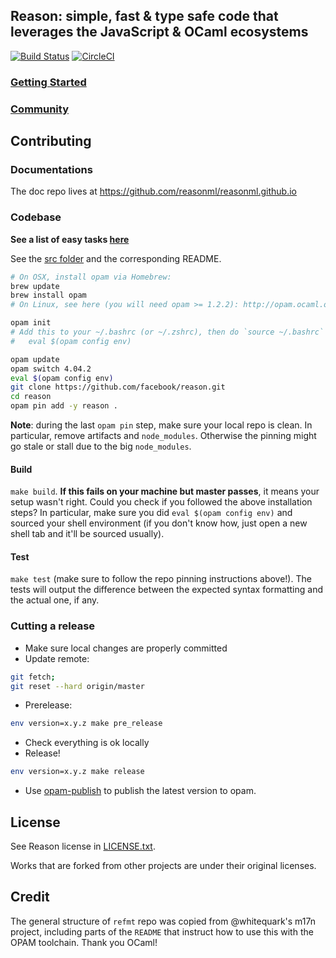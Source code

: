 ## Reason: simple, fast & type safe code that leverages the JavaScript & OCaml ecosystems

[![Build Status](https://travis-ci.org/facebook/reason.svg?branch=master)](https://travis-ci.org/facebook/reason) [![CircleCI](https://circleci.com/gh/facebook/reason/tree/master.svg?style=svg)](https://circleci.com/gh/facebook/reason/tree/master)

### [Getting Started](https://reasonml.github.io/guide/javascript/quickstart)

### [Community](https://reasonml.github.io/community/)

## Contributing

### Documentations

The doc repo lives at https://github.com/reasonml/reasonml.github.io

### Codebase

**See a list of easy tasks [here](https://github.com/facebook/reason/labels/GOOD%20FIRST%20TASK)**

See the [src folder](ttps://github.com/facebook/reason/tree/master/src) and the corresponding README.

```sh
# On OSX, install opam via Homebrew:
brew update
brew install opam
# On Linux, see here (you will need opam >= 1.2.2): http://opam.ocaml.org/doc/Install.html

opam init
# Add this to your ~/.bashrc (or ~/.zshrc), then do `source ~/.bashrc`
#   eval $(opam config env)

opam update
opam switch 4.04.2
eval $(opam config env)
git clone https://github.com/facebook/reason.git
cd reason
opam pin add -y reason .
```

**Note**: during the last `opam pin` step, make sure your local repo is clean. In particular, remove artifacts and `node_modules`. Otherwise the pinning might go stale or stall due to the big `node_modules`.

#### Build

`make build`. **If this fails on your machine but master passes**, it means your setup wasn't right. Could you check if you followed the above installation steps? In particular, make sure you did `eval $(opam config env)` and sourced your shell environment (if you don't know how, just open a new shell tab and it'll be sourced usually).

#### Test

`make test` (make sure to follow the repo pinning instructions above!). The tests will output the difference between the expected syntax formatting and the actual one, if any.

### Cutting a release

- Make sure local changes are properly committed
- Update remote:

```sh
git fetch;
git reset --hard origin/master
```

- Prerelease:

```sh
env version=x.y.z make pre_release
```

- Check everything is ok locally
- Release!

```sh
env version=x.y.z make release
```

- Use [opam-publish](https://github.com/ocaml/opam-publish) to publish the latest version to opam.

## License

See Reason license in [LICENSE.txt](LICENSE.txt).

Works that are forked from other projects are under their original licenses.

## Credit

The general structure of `refmt` repo was copied from @whitequark's m17n project, including parts of the `README` that instruct how to use this with the OPAM toolchain. Thank you OCaml!
